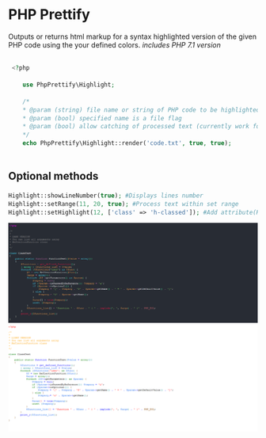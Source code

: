 # PHP Prettify

Outputs or returns html markup for a syntax highlighted version of the given PHP code using the your defined colors. *includes PHP 7.1 version*

##
```php
 <?php
    
    use PhpPrettify\Highlight;
 
    /*
    * @param (string) file name or string of PHP code to be highlighted
    * @param (bool) specified name is a file flag
    * @param (bool) allow catching of processed text (currently work for files only)
    */
    echo PhpPrettify\Highlight::render('code.txt', true, true);
    
```
## Optional methods
```php
Highlight::showLineNumber(true); #Displays lines number
Highlight::setRange(11, 20, true); #Process text within set range
Highlight::setHighlight(12, ['class' => 'h-classed']); #Add attribute(HTML) to a particular line

```
![alt tag](https://github.com/Ghostff/php_prettify/blob/master/images/dark.png)
![alt tag](https://github.com/Ghostff/php_prettify/blob/master/images/light.png)